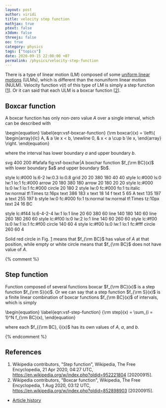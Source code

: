 ```yaml
---
layout: post
author: viridi
title: velocity step function
mathjax: true
ptext: false
x3dom: false
threejs: false
oo: true
category: physics
tags: ["topics"]
date: 2020-09-15 22:08:00 +07
permalink: /physics/velocity-step-function
---
```

There is a type of linear motion (LM) composed of some [uniform linear motions](uniform-linear-motion) (ULMs), which is different than the nonuniform linear motion (NULM). Velocity function $v(t)$ of this type of LM is simply a step function [[1](#ref1)]. Or it can said that each ULM is a boxcar function [[2](#ref2)].


## Boxcar function
A boxcar function has only non-zero value $A$ over a single interval, which can be described with

\begin{equation}
\label{eqn:vsf-boxcar-function}
{\rm boxcar}(x) =
\left\\{
\begin{array}{lc}
A, & a \le x < b, \newline
0, & x < a \cup b \le x,
\end{array}
\right.
\end{equation}

where the interval has lower boundary $a$ and upper boundary $b$.

<oo>
svg 400 200 #fafafa fig:vsf-boxchar|A boxchar function $f_{\rm BC}(x)$ with lower boundary $a$ and upper boundary $b$.

style lc:#000 ls:6-2 lw:0.3 lo:0.8
grid 20 20 380 180 40 40
style lc:#000 ls:0 lw:1 lo:1 fc:#000
arrow 20 180 380 180
arrow 20 180 20 20
style lc:#000 ls:0 lw:1 lo:1 fc:#000
circle 20 180 2
style lw:0 fc:#000 fo:1 ts:italic tw:normal tf:Times tz:16px
text 386 183 x
text 18 14 f
text 5 65 A
text 135 197 a
text 255 197 b
style lw:0 fc:#000 fo:1 ts:normal tw:normal tf:Times tz:10px
text 24 16 BC

style lc:#f44 ls:6-4-2-4 lw:1 lo:1
line 20 60 380 60
line 140 180 140 60
line 260 180 260 60
style lc:#f00 ls:0 lw:2 lo:1
line 140 60 260 60
style lc:#f00 ls:0 lw:1 lo:1 fc:#f00
circle 140 60 4
style lc:#f00 ls:0 lw:1 lo:1 fc:#fff
circle 260 60 4
</oo>

Solid red circle in Fig. <a href="#fig:fig:vsf-boxchar">1</a> means that $f_{\rm BC}$ has value of $A$ at that position, while empty or white circle means that $f_{\rm BC}$ does not have value of $A$.

{% comment %}


## Step function
Function composed of several functions boxcar $f_{\rm BC}(x)$ is a step function $f_{\rm S}(x)$. Or we can say that a step function $f_{\rm S}(x)$ is a finite linear combination of boxcar functions $f_{\rm BC}(x)$ of intervals, which is simply

\begin{equation}
\label{eqn:vsf-step-function}
{\rm step}(x) = \sum_{i = 1}^N f_{\rm BC}(x),
\end{equation}

where each $f_{{\rm BC}, i}(x)$ has its own values of $A$, $a$, and $b$.

{% endcomment %}
 

## References
1. <a name="ref1"></a>Wikipedia contributors, "Step function", Wikipedia, The Free Encyclopedia, 21 Apr 2020, 04:27 UTC, <https://en.wikipedia.org/w/index.php?oldid=952221804> [20200915].
2. <a name="ref2"></a>Wikipedia contributors, "Boxcar function", Wikipedia, The Free Encyclopedia, 1 Aug 2020, 03:12 UTC, <https://en.wikipedia.org/w/index.php?oldid=852898903> [20200915].

+ [Article history](https://github.com/butiran/butiran.github.io/commits/master/_posts/phys/2020-09-15-velocity-step-function.md)
